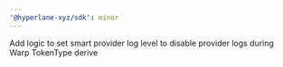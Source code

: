 ```yaml
---
'@hyperlane-xyz/sdk': minor
---
```


Add logic to set smart provider log level to disable provider logs during Warp TokenType derive

